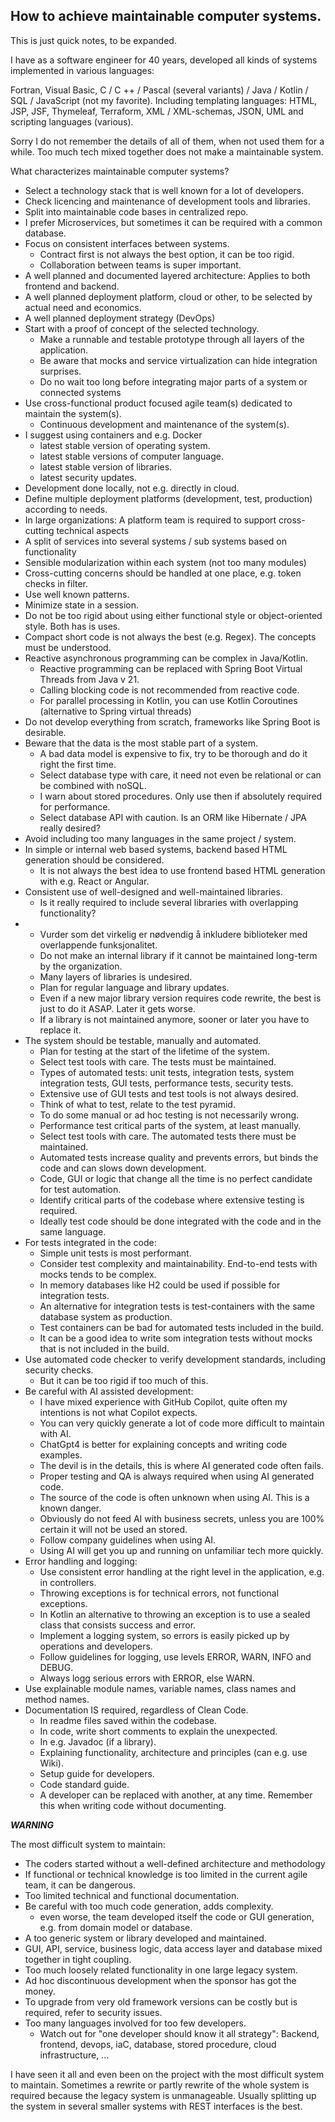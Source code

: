 ## How to achieve maintainable computer systems.

This is just quick notes, to be expanded.  

I have as a software engineer for 40 years, developed all kinds of systems implemented in various languages:

Fortran, Visual Basic, C / C ++ / Pascal (several variants) / Java / Kotlin / SQL / JavaScript (not my favorite).
Including templating languages: HTML, JSP, JSF, Thymeleaf, Terraform, XML / XML-schemas, JSON, UML and scripting languages (various).   

Sorry I do not remember the details of all of them, when not used them for a while.
Too much tech mixed together does not make a maintainable system.

What characterizes maintainable computer systems?

- Select a technology stack that is well known for a lot of developers.
- Check licencing and maintenance of development tools and libraries.
- Split into maintainable code bases in centralized repo.
- I prefer Microservices, but sometimes it can be required with a common database.
- Focus on consistent interfaces between systems.
  - Contract first is not always the best option, it can be too rigid.
  - Collaboration between teams is super important.
- A well planned and documented layered architecture:  Applies to both frontend and backend.
- A well planned deployment platform, cloud or other, to be selected by actual need and economics.
- A well planned deployment strategy (DevOps)
- Start with a proof of concept of the selected technology.
  - Make a runnable and testable prototype through all layers of the application.
  - Be aware that mocks and service virtualization can hide integration surprises.
  - Do no wait too long before integrating major parts of a system or connected systems
- Use cross-functional product focused agile team(s) dedicated to maintain the system(s).
  - Continuous development and maintenance of the system(s).
- I suggest using containers and e.g. Docker
  - latest stable version of operating system.
  - latest stable versions of computer language.
  - latest stable version of libraries.
  - latest security updates.
- Development done locally, not e.g. directly in cloud.
- Define multiple deployment platforms (development, test, production) according to needs.
- In large organizations: A platform team is required to support cross-cutting technical aspects
- A split of services into several systems / sub systems based on functionality
- Sensible modularization within each system (not too many modules)
- Cross-cutting concerns should be handled at one place, e.g. token checks in filter.
- Use well known patterns.
- Minimize state in a session.
- Do not be too rigid about using either functional style or object-oriented style. Both has is uses.
- Compact short code is not always the best (e.g. Regex). The concepts must be understood.
- Reactive asynchronous programming can be complex in Java/Kotlin. 
  - Reactive programming can be replaced with Spring Boot Virtual Threads from Java v 21.
  - Calling blocking code is not recommended from reactive code.
  - For parallel processing in Kotlin, you can use Kotlin Coroutines (alternative to Spring virtual threads)
- Do not develop everything from scratch, frameworks like Spring Boot is desirable.
- Beware that the data is the most stable part of a system.
  - A bad data model is expensive to fix, try to be thorough and do it right the first time.
  - Select database type with care, it need not even be relational or can be combined with noSQL.
  - I warn about stored procedures. Only use then if absolutely required for performance.
  - Select database API with caution. Is an ORM like Hibernate / JPA really desired?
- Avoid including too many languages in the same project / system.
- In simple or internal web based systems, backend based HTML generation should be considered. 
  - It is not always the best idea to use frontend based HTML generation with e.g. React or Angular.
- Consistent use of well-designed and well-maintained libraries.
  - Is it really required to include several libraries with overlapping functionality?
- - Vurder som det virkelig er nødvendig å inkludere biblioteker med overlappende funksjonalitet.
  - Do not make an internal library if it cannot be maintained long-term by the organization.
  - Many layers of libraries is undesired.
  - Plan for regular language and library updates.
  - Even if a new major library version requires code rewrite, the best is just to do it ASAP. Later it gets worse.
  - If a library is not maintained anymore, sooner or later you have to replace it.
- The system should be testable, manually and automated.
  - Plan for testing at the start of the lifetime of the system.
  - Select test tools with care. The tests must be maintained.
  - Types of automated tests: unit tests, integration tests, system integration tests, GUI tests, performance tests, security tests.
  - Extensive use of GUI tests and test tools is not always desired.
  - Think of what to test, relate  to the test pyramid.
  - To do some manual or ad hoc testing is not necessarily wrong.
  - Performance test critical parts of the system, at least manually.
  - Select test tools with care. The automated tests there must be maintained.
  - Automated tests increase quality and prevents errors, but binds the code and can slows down development.
  - Code, GUI or logic that change all the time is no perfect candidate for test automation.
  - Identify critical parts of the codebase where extensive testing is required.
  - Ideally test code should be done integrated with the code and in the same language.
- For tests integrated in the code:
  - Simple unit tests is most performant.
  - Consider  test complexity and maintainability. End-to-end tests with mocks tends to be complex.
  - In memory databases like H2 could be used if possible for integration tests.
  - An alternative for integration tests is test-containers with the same database system as production.
  - Test containers can be bad for automated tests included in the build.
  - It can be a good idea to write som integration tests without mocks that is not included in the build.
- Use automated code checker to verify development standards, including security checks.
  - But it can be too rigid if too much of this.
- Be careful with AI assisted development: 
  - I have mixed experience with GitHub Copilot, quite often my intentions is not what Copilot expects.
  - You can very quickly generate a lot of code more difficult to maintain with AI.
  - ChatGpt4 is better for explaining concepts and writing code examples.
  - The devil is in the details, this is where AI generated code often fails.
  - Proper testing and QA is always required when using AI generated code.
  - The source of the code is often unknown when using AI. This is a known danger.
  - Obviously do not feed AI with business secrets, unless you are 100% certain it will not be used an stored.
  - Follow company guidelines when using AI.
  - Using AI will get you up and running on unfamiliar tech more quickly.
- Error handling and logging:
  - Use consistent error handling at the right level in the application, e.g. in controllers.
  - Throwing exceptions is for technical errors, not functional exceptions.
  - In Kotlin an alternative to throwing an exception is to use a sealed class that consists success and error.
  - Implement a logging system, so errors is easily picked up by operations and developers.
  - Follow guidelines for logging, use levels ERROR, WARN, INFO and DEBUG.
  - Always logg serious errors with ERROR, else WARN.
- Use explainable module names, variable names, class names and method names.
- Documentation IS required, regardless of Clean Code.
  - In readme files saved within the codebase.
  - In code, write short comments to explain the unexpected.
  - In e.g. Javadoc (if a library).
  - Explaining functionality, architecture and principles (can e.g. use Wiki).
  - Setup guide for developers.
  - Code standard guide.
  - A developer can be replaced with another, at any time. Remember this when writing code without documenting.

***WARNING***  

The most difficult system to maintain:
- The coders started without a well-defined architecture and methodology
- If functional or technical knowledge is too limited in the current agile team, it can be dangerous.
- Too limited technical and functional documentation.
- Be careful with too much code generation, adds complexity.
  - even worse, the team developed itself the code or GUI generation, e.g. from domain model or database.
- A too generic system or library developed and maintained.
- GUI, API, service, business logic, data access layer and database mixed together in tight coupling.
- Too much loosely related functionality in one large legacy system.
- Ad hoc discontinuous development when the sponsor has got the money.
- To upgrade from very old framework versions can be costly but is required, refer to security issues.
- Too many languages involved for too few developers. 
  - Watch out for "one developer should know it all strategy": Backend, frontend, devops, iaC, database, stored procedure, cloud infrastructure, ...

I have seen it all and even been on the project with the most difficult system to maintain.
Sometimes a rewrite or partly rewrite of the whole system is required because the legacy system is unmanageable.
Usually splitting up the system in several smaller systems with REST interfaces is the best.
